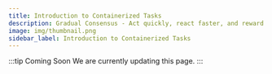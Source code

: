 ```yaml
---
title: Introduction to Containerized Tasks
description: Gradual Consensus - Act quickly, react faster, and reward slowly.
image: img/thumbnail.png
sidebar_label: Introduction to Containerized Tasks
---
```


:::tip Coming Soon
We are currently updating this page.
:::

